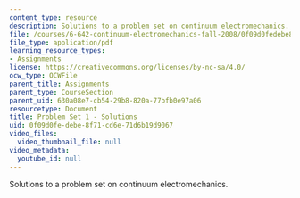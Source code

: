 ```yaml
---
content_type: resource
description: Solutions to a problem set on continuum electromechanics.
file: /courses/6-642-continuum-electromechanics-fall-2008/0f09d0fedebe8f71cd6e71d6b19d9067_pset1_soln.pdf
file_type: application/pdf
learning_resource_types:
- Assignments
license: https://creativecommons.org/licenses/by-nc-sa/4.0/
ocw_type: OCWFile
parent_title: Assignments
parent_type: CourseSection
parent_uid: 630a08e7-cb54-29b8-820a-77bfb0e97a06
resourcetype: Document
title: Problem Set 1 - Solutions
uid: 0f09d0fe-debe-8f71-cd6e-71d6b19d9067
video_files:
  video_thumbnail_file: null
video_metadata:
  youtube_id: null
---
```

Solutions to a problem set on continuum electromechanics.